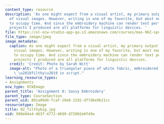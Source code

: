 ```yaml
---
content_type: resource
description: 'As one might expect from a visual artist, my primary output consists
  of visual images. However, writing is one of my favorite, but most neglected, ways
  to occupy time. And since the embroidery machine can render text perfectly, the
  projects I produced are all platforms for linguistic devices. '
file: https://ol-ocw-studio-app-qa.s3.amazonaws.com/courses/mas-962-special-topics-new-textiles-spring-2010/990e04a4d63f47724699d72002e0f49a_02_filthybig.jpg
file_type: image/jpeg
image_metadata:
  caption: As one might expect from a visual artist, my primary output consists of
    visual images. However, writing is one of my favorite, but most neglected, ways
    to occupy time. And since the embroidery machine can render text perfectly, the
    projects I produced are all platforms for linguistic devices.
  credit: 'Credit: Photo by Sarah Witt'
  image-alt: "Photo of a triangular piece of white fabric, embroidered with the world\
    \ \u2018filthy\u2019 in script."
learning_resource_types:
- Assignments
ocw_type: OCWImage
parent_title: 'Assignment 8: Sassy Embroidery'
parent_type: CourseSection
parent_uid: 891a99d4-fcaf-19e8-22d2-df7dbe9b21cc
resourcetype: Image
title: 02_filthybig.jpg
uid: 990e04a4-d63f-4772-4699-d72002e0f49a
---
```

